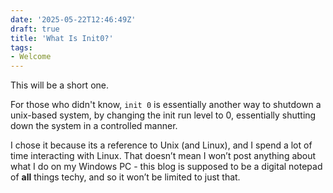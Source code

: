 ```yaml
---
date: '2025-05-22T12:46:49Z'
draft: true
title: 'What Is Init0?'
tags:
- Welcome
---
```

This will be a short one. 

For those who didn't know, `init 0` is essentially another way to shutdown a unix-based system, by changing the init run level to 0, essentially shutting down the system in a controlled manner. 

I chose it because its a reference to Unix (and Linux), and I spend a lot of time interacting with Linux. That doesn’t mean I won’t post anything about what I do on my Windows PC - this blog is supposed to be a digital notepad of **all** things techy, and so it won’t be limited to just that.